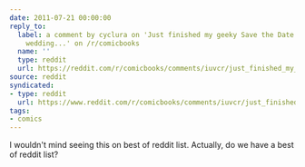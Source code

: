 ```yaml
---
date: 2011-07-21 00:00:00
reply_to:
  label: a comment by cyclura on 'Just finished my geeky Save the Date for our upcoming
    wedding...' on /r/comicbooks
  name: ''
  type: reddit
  url: https://reddit.com/r/comicbooks/comments/iuvcr/just_finished_my_geeky_save_the_date_for_our/c26y7rz/
source: reddit
syndicated:
- type: reddit
  url: https://www.reddit.com/r/comicbooks/comments/iuvcr/just_finished_my_geeky_save_the_date_for_our/c26yvih/
tags:
- comics
---
```


I wouldn't mind seeing this on best of reddit list. Actually, do we have a best of reddit list?